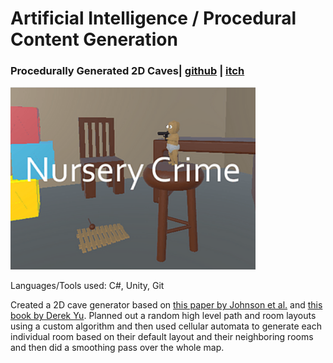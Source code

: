 # Artificial Intelligence / Procedural Content Generation

### Procedurally Generated 2D Caves| [github](https://github.com/ramjsandal/PCG) | [itch](https://shebloong.itch.io/random-caves)

![alt text](nurseryCrime.png)

Languages/Tools used: C#, Unity, Git

Created a 2D cave generator based on [this paper by Johnson et al.](https://dl.acm.org/doi/10.1145/1814256.1814266) and [this book by Derek Yu](https://www.amazon.com/Spelunky-Boss-Fight-Books-Derek/dp/1940535115). Planned out a random high level path and room layouts using a custom algorithm and then used cellular automata to generate each individual room based on their default layout and their neighboring rooms and then did a smoothing pass over the whole map. 